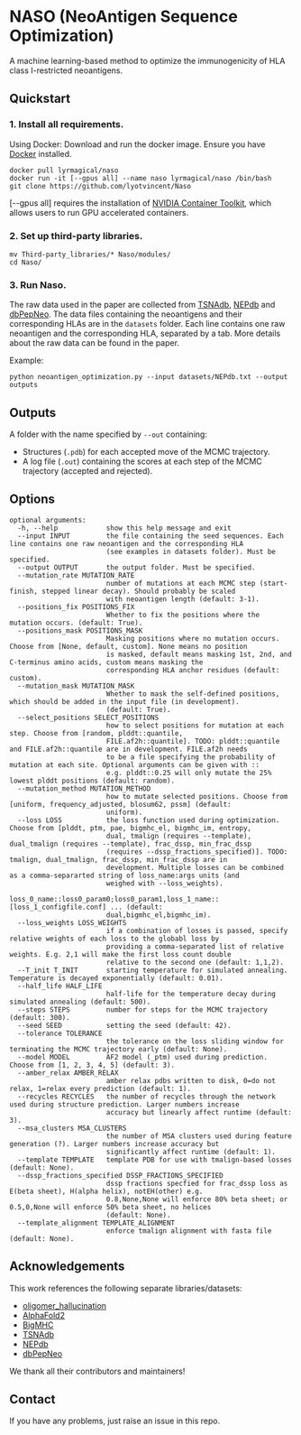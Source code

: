 
# NASO (NeoAntigen Sequence Optimization)
A machine learning-based method to optimize the immunogenicity of HLA class I-restricted neoantigens.

## Quickstart

### 1. Install all requirements.

Using Docker: Download and run the docker image. Ensure you have [Docker](https://docs.docker.com/desktop/install/ubuntu/) installed.
```shell
docker pull lyrmagical/naso
docker run -it [--gpus all] --name naso lyrmagical/naso /bin/bash
git clone https://github.com/lyotvincent/Naso
```
[--gpus all] requires the installation of [NVIDIA Container Toolkit](https://github.com/NVIDIA/nvidia-container-toolkit), which allows users to run GPU accelerated containers.

### 2. Set up third-party libraries.
```shell
mv Third-party_libraries/* Naso/modules/
cd Naso/
```

### 3. Run Naso.
The raw data used in the paper are collected from [TSNAdb](http://biopharm.zju.edu.cn/tsnadb/), [NEPdb](http://nep.whu.edu.cn/) and [dbPepNeo](http://www.biostatistics.online/dbPepNeo/). The data files containing the neoantigens and their corresponding HLAs are in the `datasets` folder. Each line contains one raw neoantigen and the corresponding HLA, separated by a tab. More details about the raw data can be found in the paper.

Example:

```shell
python neoantigen_optimization.py --input datasets/NEPdb.txt --output outputs
```

## Outputs

A folder with the name specified by `--out` containing:
- Structures (`.pdb`) for each accepted move of the MCMC trajectory.
- A log file (`.out`) containing the scores at each step of the MCMC trajectory (accepted and rejected).

## Options
```
optional arguments:
  -h, --help            show this help message and exit
  --input INPUT         the file containing the seed sequences. Each line contains one raw neoantigen and the corresponding HLA
                        (see examples in datasets folder). Must be specified.
  --output OUTPUT       the output folder. Must be specified.
  --mutation_rate MUTATION_RATE
                        number of mutations at each MCMC step (start-finish, stepped linear decay). Should probably be scaled
                        with neoantigen length (default: 3-1).
  --positions_fix POSITIONS_FIX
                        Whether to fix the positions where the mutation occurs. (default: True).
  --positions_mask POSITIONS_MASK
                        Masking positions where no mutation occurs. Choose from [None, default, custom]. None means no position
                        is masked, default means masking 1st, 2nd, and C-terminus amino acids, custom means masking the
                        corresponding HLA anchor residues (default: custom).
  --mutation_mask MUTATION_MASK
                        Whether to mask the self-defined positions, which should be added in the input file (in development).
                        (default: True).
  --select_positions SELECT_POSITIONS
                        how to select positions for mutation at each step. Choose from [random, plddt::quantile,
                        FILE.af2h::quantile]. TODO: plddt::quantile and FILE.af2h::quantile are in development. FILE.af2h needs
                        to be a file specifying the probability of mutation at each site. Optional arguments can be given with ::
                        e.g. plddt::0.25 will only mutate the 25% lowest plddt positions (default: random).
  --mutation_method MUTATION_METHOD
                        how to mutate selected positions. Choose from [uniform, frequency_adjusted, blosum62, pssm] (default:
                        uniform).
  --loss LOSS           the loss function used during optimization. Choose from [plddt, ptm, pae, bigmhc_el, bigmhc_im, entropy,
                        dual, tmalign (requires --template), dual_tmalign (requires --template), frac_dssp, min_frac_dssp
                        (requires --dssp_fractions_specified)]. TODO: tmalign, dual_tmalign, frac_dssp, min_frac_dssp are in
                        development. Multiple losses can be combined as a comma-separarted string of loss_name:args units (and
                        weighed with --loss_weights).
                        loss_0_name::loss0_param0;loss0_param1,loss_1_name::[loss_1_configfile.conf] ... (default:
                        dual,bigmhc_el,bigmhc_im).
  --loss_weights LOSS_WEIGHTS
                        if a combination of losses is passed, specify relative weights of each loss to the globabl loss by
                        providing a comma-separated list of relative weights. E.g. 2,1 will make the first loss count double
                        relative to the second one (default: 1,1,2).
  --T_init T_INIT       starting temperature for simulated annealing. Temperature is decayed exponentially (default: 0.01).
  --half_life HALF_LIFE
                        half-life for the temperature decay during simulated annealing (default: 500).
  --steps STEPS         number for steps for the MCMC trajectory (default: 300).
  --seed SEED           setting the seed (default: 42).
  --tolerance TOLERANCE
                        the tolerance on the loss sliding window for terminating the MCMC trajectory early (default: None).
  --model MODEL         AF2 model (_ptm) used during prediction. Choose from [1, 2, 3, 4, 5] (default: 3).
  --amber_relax AMBER_RELAX
                        amber relax pdbs written to disk, 0=do not relax, 1=relax every prediction (default: 1).
  --recycles RECYCLES   the number of recycles through the network used during structure prediction. Larger numbers increase
                        accuracy but linearly affect runtime (default: 3).
  --msa_clusters MSA_CLUSTERS
                        the number of MSA clusters used during feature generation (?). Larger numbers increase accuracy but
                        significantly affect runtime (default: 1).
  --template TEMPLATE   template PDB for use with tmalign-based losses (default: None).
  --dssp_fractions_specified DSSP_FRACTIONS_SPECIFIED
                        dssp fractions specfied for frac_dssp loss as E(beta sheet), H(alpha helix), notEH(other) e.g.
                        0.8,None,None will enforce 80% beta sheet; or 0.5,0,None will enforce 50% beta sheet, no helices
                        (default: None).
  --template_alignment TEMPLATE_ALIGNMENT
                        enforce tmalign alignment with fasta file (default: None).

```

## Acknowledgements

This work references the following separate libraries/datasets:

*   [oligomer_hallucination](https://github.com/bwicky/oligomer_hallucination)
*   [AlphaFold2](https://github.com/deepmind/alphafold)
*	[BigMHC](https://github.com/RosettaCommons/RoseTTAFold)
*	[TSNAdb](http://biopharm.zju.edu.cn/tsnadb/)
*	[NEPdb](http://nep.whu.edu.cn/)
*	[dbPepNeo](http://www.biostatistics.online/dbPepNeo/)

We thank all their contributors and maintainers!

## Contact

If you have any problems, just raise an issue in this repo.